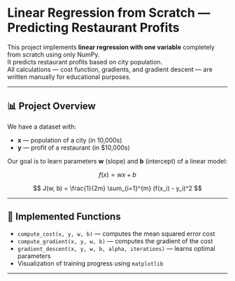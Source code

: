 # Linear Regression from Scratch — Predicting Restaurant Profits

This project implements **linear regression with one variable** completely from scratch using only NumPy.  
It predicts restaurant profits based on city population.  
All calculations — cost function, gradients, and gradient descent — are written manually for educational purposes.

---

## 📊 Project Overview

We have a dataset with:
- **x** — population of a city (in 10,000s)
- **y** — profit of a restaurant (in $10,000s)

Our goal is to learn parameters **w** (slope) and **b** (intercept) of a linear model:

$$
f(x) = wx + b
$$

$$
J(w, b) = \frac{1}{2m} \sum_{i=1}^{m} (f(x_i) - y_i)^2
$$


---

## 🧠 Implemented Functions

- `compute_cost(x, y, w, b)` — computes the mean squared error cost  
- `compute_gradient(x, y, w, b)` — computes the gradient of the cost  
- `gradient_descent(x, y, w, b, alpha, iterations)` — learns optimal parameters  
- Visualization of training progress using `matplotlib`

---


